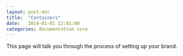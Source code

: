 ```yaml
---
layout: post-doc
title:  "Containers"
date:   2014-01-01 12:01:00
categories: documentation core
---
```


This page will talk you through the process of setting up your brand.
